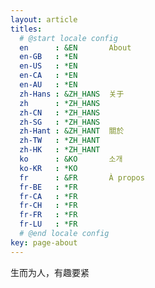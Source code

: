 ```yaml
---
layout: article
titles:
  # @start locale config
  en      : &EN       About
  en-GB   : *EN
  en-US   : *EN
  en-CA   : *EN
  en-AU   : *EN
  zh-Hans : &ZH_HANS  关于
  zh      : *ZH_HANS
  zh-CN   : *ZH_HANS
  zh-SG   : *ZH_HANS
  zh-Hant : &ZH_HANT  關於
  zh-TW   : *ZH_HANT
  zh-HK   : *ZH_HANT
  ko      : &KO       소개
  ko-KR   : *KO
  fr      : &FR       À propos
  fr-BE   : *FR
  fr-CA   : *FR
  fr-CH   : *FR
  fr-FR   : *FR
  fr-LU   : *FR
  # @end locale config
key: page-about
---
```



生而为人，有趣要紧
